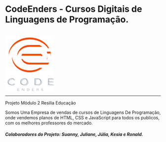 <h1>CodeEnders - Cursos Digitais de Linguagens de Programação.</h1>

<div style = "image"><br>
<img align="center" width= "160"  height="180" alt="logo" src="IMG/CODEE.png">  

<hr>
<p>Projeto Módulo 2 Resilia Educação</p>


<p>Somos Uma Empresa de vendas de cursos de Linguagens De Programação, onde vendemos planos de HTML, CSS e JavaScript para todos os publicos, com os melhores professores do mercado.</p>

<h5>Colaboradores do Projeto: Suanny, Juliane, Júlia, Kesia e Ronald.</h5>

